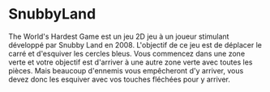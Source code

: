 # SnubbyLand

<!-- [Report](https://www.overleaf.com/read/vvppvyhymjhv)-->


The World's Hardest Game est un jeu 2D jeu à un joueur stimulant développé par Snubby Land en 2008. L'objectif de ce jeu est de déplacer le carré et d'esquiver les cercles bleus. Vous commencez dans une zone verte et votre objectif est d'arriver à une autre zone verte avec toutes les pièces. Mais beaucoup d'ennemis vous empêcheront d'y arriver, vous devez donc les esquiver avec vos touches fléchées pour y arriver.

